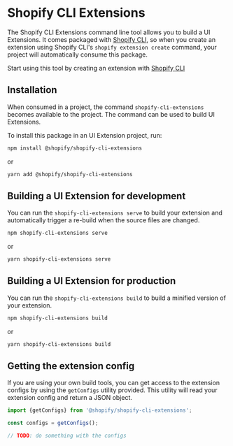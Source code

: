 # Shopify CLI Extensions

The Shopify CLI Extensions command line tool allows you to build a UI Extensions. It comes packaged with [Shopify CLI](https://shopify.github.io/shopify-app-cli/core), so when you create an extension using Shopify CLI's `shopify extension create` command, your project will automatically consume this package.

Start using this tool by creating an extension with [Shopify CLI](https://shopify.github.io/shopify-app-cli/core/#create)

## Installation

When consumed in a project, the command `shopify-cli-extensions` becomes available to the project. The command can be used to build UI Extensions.

To install this package in an UI Extension project, run:

```sh
npm install @shopify/shopify-cli-extensions
```

or

```sh
yarn add @shopify/shopify-cli-extensions
```

## Building a UI Extension for development

You can run the `shopify-cli-extensions serve` to build your extension and automatically trigger a re-build when the source files are changed.

```sh
npm shopify-cli-extensions serve
```

or

```sh
yarn shopify-cli-extensions serve
```

## Building a UI Extension for production

You can run the `shopify-cli-extensions build` to build a minified version of your extension.

```sh
npm shopify-cli-extensions build
```

or

```sh
yarn shopify-cli-extensions build
```

## Getting the extension config

If you are using your own build tools, you can get access to the extension configs by using the `getConfigs` utility provided. This utility will read your extension config and return a JSON object.

```js
import {getConfigs} from '@shopify/shopify-cli-extensions';

const configs = getConfigs();

// TODO: do something with the configs
```
